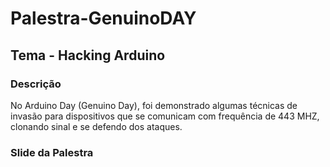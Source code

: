 # Palestra-GenuinoDAY

## Tema - Hacking Arduino

### Descrição 
No Arduino Day (Genuino Day), foi demonstrado algumas técnicas de invasão para dispositivos que se comunicam com frequência de 443 MHZ, clonando sinal e se defendo dos ataques.

### Slide da Palestra

